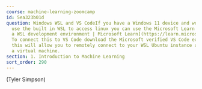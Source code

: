```yaml
---
course: machine-learning-zoomcamp
id: 5ea323b01d
question: Windows WSL and VS CodeIf you have a Windows 11 device and would like to
  use the built in WSL to access linux you can use the Microsoft Learn link [Set up
  a WSL development environment | Microsoft Learn](https://learn.microsoft.com/en-us/windows/wsl/setup/environment).
  To connect this to VS Code download the Microsoft verified VS Code extension ‘WSL’
  this will allow you to remotely connect to your WSL Ubuntu instance as if it was
  a virtual machine.
section: 1. Introduction to Machine Learning
sort_order: 290
---
```


(Tyler Simpson)

